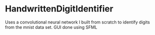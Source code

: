 # HandwrittenDigitIdentifier
Uses a convolutional neural network I built from scratch to identify digits from the mnist data set. GUI done using SFML
